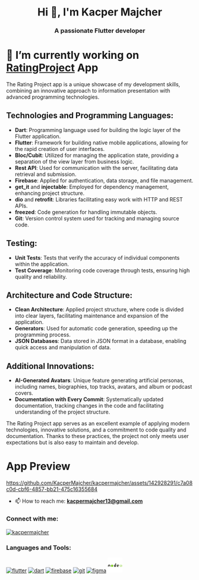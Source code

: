 <h1 align="center">Hi 👋, I'm Kacper Majcher</h1>
<h3 align="center">A passionate Flutter developer</h3>

# 🔭 I’m currently working on [RatingProject](https://github.com/KacperMajcher/rating) App

The Rating Project app is a unique showcase of my development skills, combining an innovative approach to information presentation with advanced programming technologies.

## Technologies and Programming Languages:
- **Dart**: Programming language used for building the logic layer of the Flutter application.
- **Flutter**: Framework for building native mobile applications, allowing for the rapid creation of user interfaces.
- **Bloc/Cubit**: Utilized for managing the application state, providing a separation of the view layer from business logic.
- **Rest API**: Used for communication with the server, facilitating data retrieval and submission.
- **Firebase**: Applied for authentication, data storage, and file management.
- **get_it** and **injectable**: Employed for dependency management, enhancing project structure.
- **dio** and **retrofit**: Libraries facilitating easy work with HTTP and REST APIs.
- **freezed**: Code generation for handling immutable objects.
- **Git**: Version control system used for tracking and managing source code.

## Testing:
- **Unit Tests**: Tests that verify the accuracy of individual components within the application.
- **Test Coverage**: Monitoring code coverage through tests, ensuring high quality and reliability.

## Architecture and Code Structure:
- **Clean Architecture**: Applied project structure, where code is divided into clear layers, facilitating maintenance and expansion of the application.
- **Generators**: Used for automatic code generation, speeding up the programming process.
- **JSON Databases**: Data stored in JSON format in a database, enabling quick access and manipulation of data.

## Additional Innovations:
- **AI-Generated Avatars**: Unique feature generating artificial personas, including names, biographies, top tracks, avatars, and album or podcast covers.
- **Documentation with Every Commit**: Systematically updated documentation, tracking changes in the code and facilitating understanding of the project structure.

The Rating Project app serves as an excellent example of applying modern technologies, innovative solutions, and a commitment to code quality and documentation. Thanks to these practices, the project not only meets user expectations but is also easy to maintain and develop.

# App Preview

https://github.com/KacperMajcher/kacpermajcher/assets/142928291/c7a08c0d-cbf6-4857-bb21-475c16355684

- 📫 How to reach me: **kacpermajcher13@gmail.com**

<h3 align="left">Connect with me:</h3>
<p align="left">
  <a href="https://linkedin.com/in/kacpermajcher" target="blank"><img align="center" src="https://raw.githubusercontent.com/rahuldkjain/github-profile-readme-generator/master/src/images/icons/Social/linked-in-alt.svg" alt="kacpermajcher" height="30" width="40" /></a>
</p>

<h3 align="left">Languages and Tools:</h3>
<p align="left">
  <a href="https://flutter.dev" target="_blank" rel="noreferrer"><img src="https://www.vectorlogo.zone/logos/flutterio/flutterio-icon.svg" alt="flutter" width="40" height="40"/></a>
  <a href="https://dart.dev" target="_blank" rel="noreferrer"><img src="https://www.vectorlogo.zone/logos/dartlang/dartlang-icon.svg" alt="dart" width="40" height="40"/></a>
  <a href="https://firebase.google.com/" target="_blank" rel="noreferrer"><img src="https://www.vectorlogo.zone/logos/firebase/firebase-icon.svg" alt="firebase" width="40" height="40"/></a>
  <a href="https://git-scm.com/" target="_blank" rel="noreferrer"><img src="https://www.vectorlogo.zone/logos/git-scm/git-scm-icon.svg" alt="git" width="40" height="40"/></a>
  <a href="https://www.figma.com/" target="_blank" rel="noreferrer"><img src="https://www.vectorlogo.zone/logos/figma/figma-icon.svg" alt="figma" width="40" height="40"/></a>
  <a href="https://nodejs.org" target="_blank" rel="noreferrer"><img src="https://raw.githubusercontent.com/devicons/devicon/master/icons/nodejs/nodejs-original-wordmark.svg" alt="nodejs" width="40" height="40"/></a>
</p>
